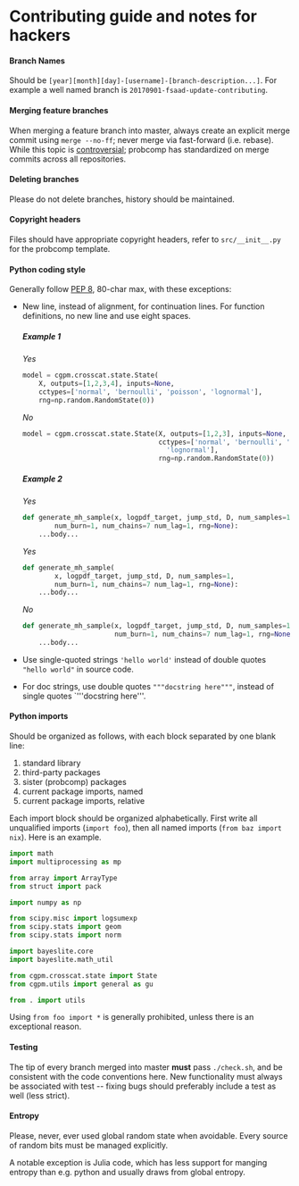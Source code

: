 # Contributing guide and notes for hackers

#### Branch Names

Should be `[year][month][day]-[username]-[branch-description...]`. For example a
well named branch is `20170901-fsaad-update-contributing`.

#### Merging feature branches

When merging a feature branch into master, always create an explicit merge
commit using `merge --no-ff`; never merge via fast-forward (i.e. rebase). While
this topic is
[controversial](https://www.atlassian.com/git/articles/git-team-workflows-merge-or-rebase);
probcomp has standardized on merge commits across all repositories.

#### Deleting branches

Please do not delete branches, history should be maintained.

#### Copyright headers

Files should have appropriate copyright headers, refer to `src/__init__.py`
for the probcomp template.

#### Python coding style

Generally follow [PEP 8](https://www.python.org/dev/peps/pep-0008/), 80-char
max, with these exceptions:

- New line, instead of alignment, for continuation lines. For function
  definitions, no new line and use eight spaces.

    ##### Example 1

    _Yes_

    ```python
    model = cgpm.crosscat.state.State(
        X, outputs=[1,2,3,4], inputs=None,
        cctypes=['normal', 'bernoulli', 'poisson', 'lognormal'],
        rng=np.random.RandomState(0))

    ```

    _No_
    ```python
    model = cgpm.crosscat.state.State(X, outputs=[1,2,3], inputs=None,
                                      cctypes=['normal', 'bernoulli', 'poisson',
                                        'lognormal'],
                                      rng=np.random.RandomState(0))
    ```

    ##### Example 2

    _Yes_
    ```python
    def generate_mh_sample(x, logpdf_target, jump_std, D, num_samples=1,
            num_burn=1, num_chains=7 num_lag=1, rng=None):
        ...body...
    ```

    _Yes_
    ```python
    def generate_mh_sample(
            x, logpdf_target, jump_std, D, num_samples=1,
            num_burn=1, num_chains=7 num_lag=1, rng=None):
        ...body...
    ```

    _No_
    ```python
    def generate_mh_sample(x, logpdf_target, jump_std, D, num_samples=1,
                           num_burn=1, num_chains=7 num_lag=1, rng=None):
        ...body...
    ```

- Use single-quoted strings `'hello world'` instead of double quotes `"hello
  world"` in source code.

- For doc strings, use double quotes `"""docstring here"""`, instead of single
  quotes `'''docstring here'''.

#### Python imports

Should be organized as follows, with each block separated by one blank line:

1. standard library
2. third-party packages
3. sister (probcomp) packages
4. current package imports, named
5. current package imports, relative

Each import block should be organized alphabetically. First write all
unqualified imports (`import foo`), then all named imports (`from baz import
nix`). Here is an example.

```python
import math
import multiprocessing as mp

from array import ArrayType
from struct import pack

import numpy as np

from scipy.misc import logsumexp
from scipy.stats import geom
from scipy.stats import norm

import bayeslite.core
import bayeslite.math_util

from cgpm.crosscat.state import State
from cgpm.utils import general as gu

from . import utils
```

Using `from foo import *` is generally prohibited, unless there is an
exceptional reason.

#### Testing

The tip of every branch merged into master __must__ pass `./check.sh`, and be
consistent with the code conventions here. New functionality must always be
associated with test -- fixing bugs should preferably include a test as well
(less strict).

#### Entropy

Please, never, ever used global random state when avoidable. Every source of
random bits must be managed explicitly.

A notable exception is Julia code, which has less support for manging entropy
than e.g. python and usually draws from global entropy.
